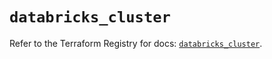 # `databricks_cluster`

Refer to the Terraform Registry for docs: [`databricks_cluster`](https://registry.terraform.io/providers/databricks/databricks/1.60.0/docs/resources/cluster).
